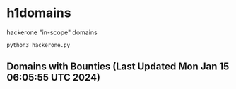 # h1domains
hackerone "in-scope" domains

`python3 hackerone.py`
## Domains with Bounties (Last Updated Mon Jan 15 06:05:55 UTC 2024)
```

```
